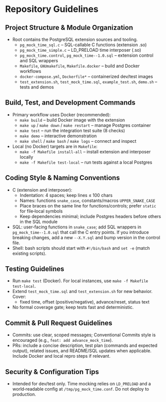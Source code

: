 # Repository Guidelines

## Project Structure & Module Organization
- Root contains the PostgreSQL extension sources and tooling.
  - `pg_mock_time_sql.c` – SQL-callable C functions (extension .so)
  - `pg_mock_time_simple.c` – LD_PRELOAD time interposer (.so)
  - `pg_mock_time.control`, `pg_mock_time--1.0.sql` – extension control and SQL wrappers
  - `Makefile`, `GNUmakefile`, `Makefile.docker` – build and Docker workflows
  - `docker-compose.yml`, `Dockerfile*` – containerized dev/test images
  - `test_extension.sh`, `test_mock_time.sql`, `example_test.sh`, `demo.sh` – tests and demos

## Build, Test, and Development Commands
- Primary workflow uses Docker (recommended):
  - `make build` – build Docker image with the extension
  - `make up` / `make down` / `make restart` – manage Postgres container
  - `make test` – run the integration test suite (8 checks)
  - `make demo` – interactive demonstration
  - `make shell` / `make bash` / `make logs` – connect and inspect
- Local (no Docker) targets are in `Makefile`:
  - `make -f Makefile install-all` – install extension and interposer locally
  - `make -f Makefile test-local` – run tests against a local Postgres

## Coding Style & Naming Conventions
- C (extension and interposer):
  - Indentation: 4 spaces; keep lines ≤ 100 chars
  - Names: functions `snake_case`, constants/macros `UPPER_SNAKE_CASE`
  - Place braces on the same line for functions/controls; prefer `static` for file‑local symbols
  - Keep dependencies minimal; include Postgres headers before others in the SQL module
- SQL: user-facing functions in `snake_case`; add SQL wrappers in `pg_mock_time--1.0.sql` that call the C entry points. If you introduce breaking changes, add a new `--X.Y.sql` and bump version in the control file.
- Shell: bash scripts should start with `#!/bin/bash` and `set -e` (match existing scripts).

## Testing Guidelines
- Run `make test` (Docker). For local instances, use `make -f Makefile test-local`.
- Extend `test_mock_time.sql` and `test_extension.sh` for new behavior. Cover:
  - fixed time, offset (positive/negative), advance/reset, status text
- No formal coverage gate; keep tests fast and deterministic.

## Commit & Pull Request Guidelines
- Commits: use clear, scoped messages; Conventional Commits style is encouraged (e.g., `feat: add advance_mock_time`).
- PRs: include a concise description, test plan (commands and expected output), related issues, and README/SQL updates when applicable. Include Docker and local repro steps if relevant.

## Security & Configuration Tips
- Intended for dev/test only. Time mocking relies on `LD_PRELOAD` and a world‑readable config at `/tmp/pg_mock_time.conf`. Do not deploy to production.
